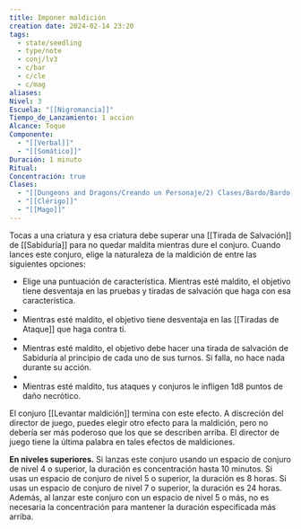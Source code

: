 ```yaml
---
title: Imponer maldición
creation date: 2024-02-14 23:20
tags:
  - state/seedling
  - type/note
  - conj/lv3
  - c/bar
  - c/cle
  - c/mag
aliases: 
Nivel: 3
Escuela: "[[Nigromancia]]"
Tiempo_de_Lanzamiento: 1 accion
Alcance: Toque
Componente:
  - "[[Verbal]]"
  - "[[Somático]]"
Duración: 1 minuto
Ritual: 
Concentración: true
Clases:
  - "[[Dungeons and Dragons/Creando un Personaje/2) Clases/Bardo/Bardo]]"
  - "[[Clérigo]]"
  - "[[Mago]]"
---
```

Tocas a una criatura y esa criatura debe superar una [[Tirada de Salvación]] de [[Sabiduría]] para no quedar maldita mientras dure el conjuro. Cuando lances este conjuro, elige la naturaleza de la maldición de entre las siguientes opciones:

- Elige una puntuación de característica. Mientras esté maldito, el objetivo tiene desventaja en las pruebas y tiradas de salvación que haga con esa característica.
- 
- Mientras esté maldito, el objetivo tiene desventaja en las [[Tiradas de Ataque]] que haga contra ti.
- 
- Mientras esté maldito, el objetivo debe hacer una tirada de salvación de Sabiduría al principio de cada uno de sus turnos. Si falla, no hace nada durante su acción.
- 
- Mientras esté maldito, tus ataques y conjuros le infligen 1d8 puntos de daño necrótico.

El conjuro [[Levantar maldición]] termina con este efecto. A discreción del director de juego, puedes elegir otro efecto para la maldición, pero no debería ser más poderoso que los que se describen arriba. El director de juego tiene la última palabra en tales efectos de maldiciones.

**En niveles superiores.** Si lanzas este conjuro usando un espacio de conjuro de nivel 4 o superior, la duración es concentración hasta 10 minutos. Si usas un espacio de conjuro de nivel 5 o superior, la duración es 8 horas. Si usas un espacio de conjuro de nivel 7 o superior, la duración es 24 horas. Además, al lanzar este conjuro con un espacio de nivel 5 o más, no es necesaria la concentración para mantener la duración especificada más arriba.